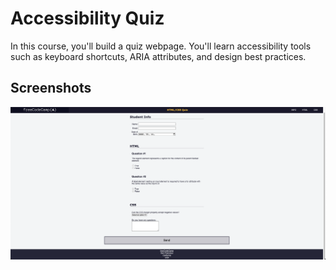 # Accessibility Quiz

In this course, you'll build a quiz webpage. You'll learn accessibility tools such as keyboard shortcuts, ARIA attributes, and design best practices.

## Screenshots

<img src="https://github.com/scheuringtamas/freeCodeCamp/blob/main/Responsive_Web_Design/AccessibilityQuiz/AccessibilityQuiz.png"/>
